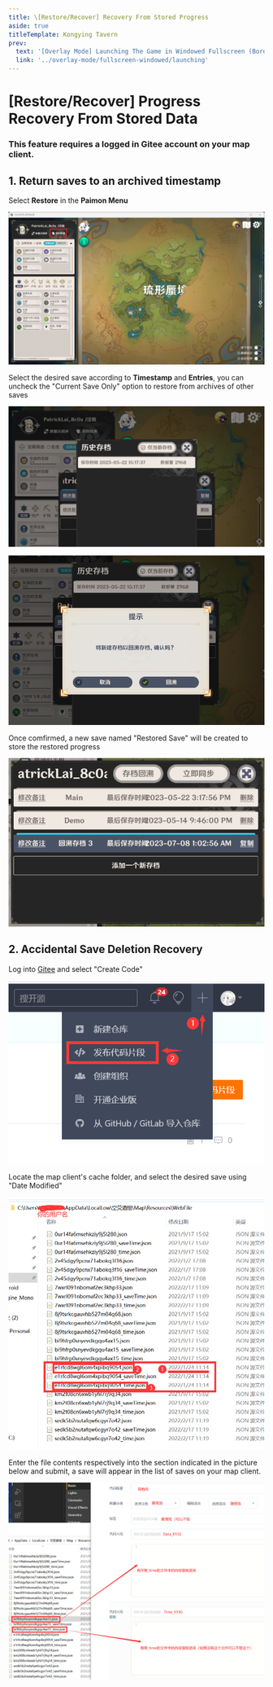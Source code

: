 ```yaml
---
title: \[Restore/Recover] Recovery From Stored Progress
aside: true
titleTemplate: Kongying Tavern
prev:
  text: '[Overlay Mode] Launching The Game in Windowed Fullscreen (Borderless)'
  link: '../overlay-mode/fullscreen-windowed/launching'
---
```


[原文：【存档丢失】存档还原/误删恢复]: (https://support.qq.com/products/321980/faqs/113007)
[#]: # '仅第 2 部分为原文直接翻译'

# [Restore/Recover] Progress Recovery From Stored Data

### This feature requires a logged in Gitee account on your map client.

[还原存档到历史位置]: (更新为客户端内还原功能教程)

## 1. Return saves to an archived timestamp

Select **Restore** in the **Paimon Menu**

![](/imgs/ja/manual/restore-recover/1.png)

Select the desired save according to **Timestamp** and **Entries**, you can uncheck the "Current Save Only" option to restore from archives of other saves

![](/imgs/ja/manual/restore-recover/2.png)

![](/imgs/ja/manual/restore-recover/3.png)

Once comfirmed, a new save named "Restored Save" will be created to store the restored progress

![](/imgs/ja/manual/restore-recover/4.png)

## 2. Accidental Save Deletion Recovery

Log into [Gitee](https://gitee.com/) and select "Create Code"

![](/imgs/ja/manual/restore-recover/5.png)

Locate the map client's cache folder, and select the desired save using "Date Modified"

![](/imgs/ja/manual/restore-recover/6.png)

Enter the file contents respectively into the section indicated in the picture below and submit, a save will appear in the list of saves on your map client.

![](/imgs/ja/manual/restore-recover/7.png)
